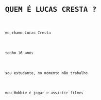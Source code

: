<!DOCTYPE html>
<html lang="en">
<head>
    <meta charset="UTF-8">
    <meta name="viewport" content="width=device-width, initial-scale=1.0">
    <title>Perfil de Lucas Cresta</title>
</head>
<body>
    <code>
        <h1>QUEM É LUCAS CRESTA ?</h1>
        <p>me chamo Lucas Cresta</p>
        <p>tenho 16 anos</p>
        <p>sou estudante, no momento não trabalho</p>
        <p>meu Hobbie é jogar e assistir filmes</p>
    </code>
</body>
</html>